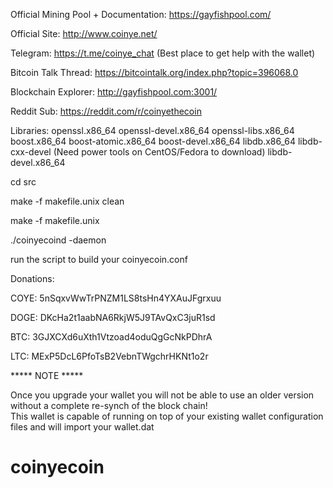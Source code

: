 Official Mining Pool + Documentation: https://gayfishpool.com/

Official Site: http://www.coinye.net/

Telegram: https://t.me/coinye_chat (Best place to get help with the wallet)

Bitcoin Talk Thread: https://bitcointalk.org/index.php?topic=396068.0

Blockchain Explorer: http://gayfishpool.com:3001/

Reddit Sub: https://reddit.com/r/coinyethecoin

Libraries: openssl.x86_64 openssl-devel.x86_64 openssl-libs.x86_64 boost.x86_64 boost-atomic.x86_64 boost-devel.x86_64 libdb.x86_64 libdb-cxx-devel (Need power tools on CentOS/Fedora to download) libdb-devel.x86_64

cd src

make -f makefile.unix clean

make -f makefile.unix

./coinyecoind -daemon

run the script to build your coinyecoin.conf

Donations:

COYE: 5nSqxvWwTrPNZM1LS8tsHn4YXAuJFgrxuu

DOGE: DKcHa2t1aabNA6RkjW5J9TAvQxC3juR1sd

BTC: 3GJXCXd6uXth1Vtzoad4oduQgGcNkPDhrA

LTC: MExP5DcL6PfoTsB2VebnTWgchrHKNt1o2r


***** NOTE *****

Once you upgrade your wallet you will not be able to use an older version without a complete re-synch of the block chain!  
This wallet is capable of running on top of your existing wallet configuration files and will import your wallet.dat

# coinyecoin
